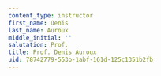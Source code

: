 ```yaml
---
content_type: instructor
first_name: Denis
last_name: Auroux
middle_initial: ''
salutation: Prof.
title: Prof. Denis Auroux
uid: 78742779-553b-1abf-161d-125c1351b2fb
---
```

